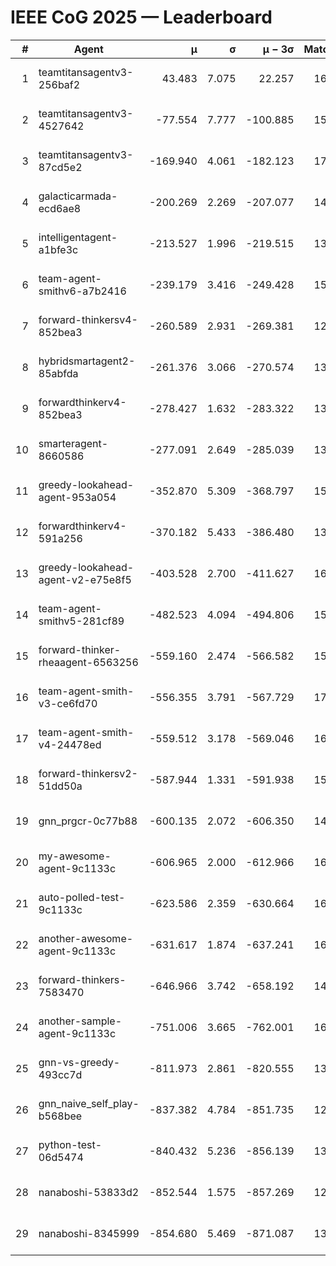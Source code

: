 # IEEE CoG 2025 — Leaderboard

| # | Agent | μ | σ | μ − 3σ | Matches | Updated |
|---:|---|---:|---:|---:|---:|---|
| 1 | teamtitansagentv3-256baf2 | 43.483 | 7.075 | 22.257 | 16476 | 2025-08-23 17:20 |
| 2 | teamtitansagentv3-4527642 | -77.554 | 7.777 | -100.885 | 15850 | 2025-08-23 17:20 |
| 3 | teamtitansagentv3-87cd5e2 | -169.940 | 4.061 | -182.123 | 17166 | 2025-08-23 17:20 |
| 4 | galacticarmada-ecd6ae8 | -200.269 | 2.269 | -207.077 | 14960 | 2025-08-23 17:20 |
| 5 | intelligentagent-a1bfe3c | -213.527 | 1.996 | -219.515 | 13468 | 2025-08-23 17:20 |
| 6 | team-agent-smithv6-a7b2416 | -239.179 | 3.416 | -249.428 | 15980 | 2025-08-23 17:20 |
| 7 | forward-thinkersv4-852bea3 | -260.589 | 2.931 | -269.381 | 12878 | 2025-08-23 17:20 |
| 8 | hybridsmartagent2-85abfda | -261.376 | 3.066 | -270.574 | 13920 | 2025-08-23 17:20 |
| 9 | forwardthinkerv4-852bea3 | -278.427 | 1.632 | -283.322 | 13167 | 2025-08-23 17:20 |
| 10 | smarteragent-8660586 | -277.091 | 2.649 | -285.039 | 13814 | 2025-08-23 17:20 |
| 11 | greedy-lookahead-agent-953a054 | -352.870 | 5.309 | -368.797 | 15270 | 2025-08-23 17:20 |
| 12 | forwardthinkerv4-591a256 | -370.182 | 5.433 | -386.480 | 13279 | 2025-08-23 17:20 |
| 13 | greedy-lookahead-agent-v2-e75e8f5 | -403.528 | 2.700 | -411.627 | 16010 | 2025-08-23 17:20 |
| 14 | team-agent-smithv5-281cf89 | -482.523 | 4.094 | -494.806 | 15940 | 2025-08-23 17:20 |
| 15 | forward-thinker-rheaagent-6563256 | -559.160 | 2.474 | -566.582 | 15408 | 2025-08-23 17:20 |
| 16 | team-agent-smith-v3-ce6fd70 | -556.355 | 3.791 | -567.729 | 17182 | 2025-08-23 17:20 |
| 17 | team-agent-smith-v4-24478ed | -559.512 | 3.178 | -569.046 | 16622 | 2025-08-23 17:20 |
| 18 | forward-thinkersv2-51dd50a | -587.944 | 1.331 | -591.938 | 15748 | 2025-08-23 17:20 |
| 19 | gnn_prgcr-0c77b88 | -600.135 | 2.072 | -606.350 | 14340 | 2025-08-23 17:20 |
| 20 | my-awesome-agent-9c1133c | -606.965 | 2.000 | -612.966 | 16020 | 2025-08-23 17:20 |
| 21 | auto-polled-test-9c1133c | -623.586 | 2.359 | -630.664 | 16260 | 2025-08-23 17:20 |
| 22 | another-awesome-agent-9c1133c | -631.617 | 1.874 | -637.241 | 16940 | 2025-08-23 17:20 |
| 23 | forward-thinkers-7583470 | -646.966 | 3.742 | -658.192 | 14880 | 2025-08-23 17:20 |
| 24 | another-sample-agent-9c1133c | -751.006 | 3.665 | -762.001 | 16240 | 2025-08-23 17:20 |
| 25 | gnn-vs-greedy-493cc7d | -811.973 | 2.861 | -820.555 | 13040 | 2025-08-23 17:20 |
| 26 | gnn_naive_self_play-b568bee | -837.382 | 4.784 | -851.735 | 12900 | 2025-08-23 17:20 |
| 27 | python-test-06d5474 | -840.432 | 5.236 | -856.139 | 13150 | 2025-08-23 17:20 |
| 28 | nanaboshi-53833d2 | -852.544 | 1.575 | -857.269 | 12420 | 2025-08-23 17:20 |
| 29 | nanaboshi-8345999 | -854.680 | 5.469 | -871.087 | 13610 | 2025-08-23 17:20 |
